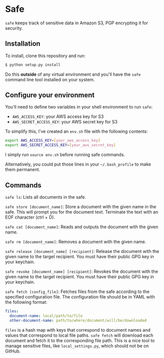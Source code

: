 # Safe
`safe` keeps track of sensitive data in Amazon S3, PGP encrypting it for
security.

## Installation
To install, clone this repository and run:

```sh
$ python setup.py install
```

Do this **outside** of any virtual environment and you'll have the `safe`
command line tool installed on your system.

## Configure your environment
You'll need to define two variables in your shell environment to run `safe`:

- `AWS_ACCESS_KEY`: your AWS access key for S3
- `AWS_SECRET_ACCESS_KEY`: your AWS secret key for S3

To simplify this, I've created an `env.sh` file with the following contents:

```sh
export AWS_ACCESS_KEY=[your_aws_access_key]
export AWS_SECRET_ACCESS_KEY=[your_aws_secret_key]
```

I simply run `source env.sh` before running safe commands.

Alternatively, you could put those lines in your `~/.bash_profile` to make them
permanent.

## Commands
`safe ls`: Lists all documents in the safe.

`safe store [document_name]`: Store a document with the given name in the safe.
This will prompt you for the document text. Terminate the text with an EOF
character (ctrl + D).

`safe cat [document_name]`: Reads and outputs the document with the given name.

`safe rm [document_name]`: Removes a document with the given name.

`safe release [document_name] [recipient]`: Release the document with the given
name to the target recipient. You must have their public GPG key in your
keychain.

`safe revoke [document_name] [recipient]`: Revokes the document with the given
name to the target recipient. You must have their public GPG key in your
keychain.

`safe fetch [config_file]`: Fetches files from the safe according to the
specified configuration file. The configuration file should be in YAML with
the following format:

```yml
files:
  document-name: local/path/to/file
  other-document-name: path/to/where/document/will/be/downloaded
```

`files` is a hash map with keys that correspond to document names and values
that correspond to local file paths. `safe fetch` will download each document
and fetch it to the corresponding file path. This is a nice tool to manage
sensitive files, like `local_settings.py`, which should not be on GitHub.
